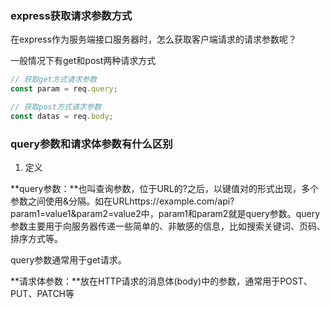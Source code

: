 ### express获取请求参数方式

在express作为服务端接口服务器时，怎么获取客户端请求的请求参数呢？

一般情况下有get和post两种请求方式

```ts
// 获取get方式请求参数
const param = req.query;    

// 获取post方式请求参数
const datas = req.body;
```

### query参数和请求体参数有什么区别

1. 定义
   
**query参数：**也叫查询参数，位于URL的?之后，以键值对的形式出现，多个参数之间使用&分隔。如在URLhttps://example.com/api?param1=value1&param2=value2中，param1和param2就是query参数。query参数主要用于向服务器传递一些简单的、非敏感的信息，比如搜索关键词、页码、排序方式等。

query参数通常用于get请求。

**请求体参数：**放在HTTP请求的消息体(body)中的参数，通常用于POST、PUT、PATCH等